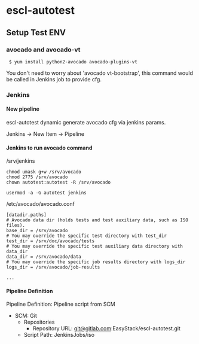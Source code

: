 # escl-autotest

## Setup Test ENV

### avocado and avocado-vt

```
 $ yum install python2-avocado avocado-plugins-vt
```

You don't need to worry about 'avocado vt-bootstrap',
this command would be called in Jenkins job to provide cfg.

### Jenkins

#### New pipeline
escl-autotest dynamic generate avocado cfg via jenkins params.

Jenkins ->  New Item -> Pipeline

#### Jenkins to run avocado command

/srv/jenkins

```
chmod umask g+w /srv/avocado
chmod 2775 /srv/avocado
chown autotest:autotest -R /srv/avocado

usermod -a -G autotest jenkins
```

/etc/avocado/avocado.conf
```
[datadir.paths]
# Avocado data dir (holds tests and test auxiliary data, such as ISO files).
base_dir = /srv/avocado
# You may override the specific test directory with test_dir
test_dir = /srv/doc/avocado/tests
# You may override the specific test auxiliary data directory with data_dir
data_dir = /srv/avocado/data
# You may override the specific job results directory with logs_dir
logs_dir = /srv/avocado/job-results

...
```

#### Pipeline Definition

Pipeline Definition: Pipeline script from SCM
- SCM: Git
  - Repositories
    - Repository URL: git@gitlab.com:EasyStack/escl-autotest.git
  - Script Path: JenkinsJobs/iso


